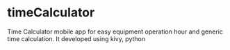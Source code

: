 # timeCalculator
Time Calculator mobile app for easy equipment operation hour and generic time calculation. It developed using kivy, python
